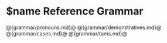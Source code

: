 # $name Reference Grammar

@{grammar/pronouns.md}@
@{grammar/demonstratives.md}@
@{grammar/cases.md}@
@{grammar/tams.md}@